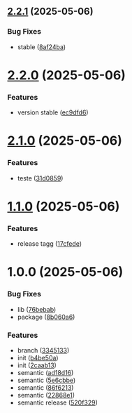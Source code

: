## [2.2.1](https://github.com/xLeonel/dep-npm/compare/v2.2.0...v2.2.1) (2025-05-06)


### Bug Fixes

* stable ([8af24ba](https://github.com/xLeonel/dep-npm/commit/8af24ba26852c342dd971154c51340af72a8bd23))

# [2.2.0](https://github.com/xLeonel/dep-npm/compare/v2.1.0...v2.2.0) (2025-05-06)


### Features

* version stable ([ec9dfd6](https://github.com/xLeonel/dep-npm/commit/ec9dfd6bffa0bfc9c16c3dde408c61449bf55396))

# [2.1.0](https://github.com/xLeonel/dep-npm/compare/v2.0.0...v2.1.0) (2025-05-06)


### Features

* teste ([31d0859](https://github.com/xLeonel/dep-npm/commit/31d0859b3636bf87f3d570479413e34d2ec5ecac))

# [1.1.0](https://github.com/xLeonel/dep-npm/compare/v1.0.0...v1.1.0) (2025-05-06)


### Features

* release tagg ([17cfede](https://github.com/xLeonel/dep-npm/commit/17cfedee7680566222664db4cf62307a38cdd3e9))

# 1.0.0 (2025-05-06)


### Bug Fixes

* lib ([76bebab](https://github.com/xLeonel/dep-npm/commit/76bebab9b3b13cffbf2b6a126d0206ddecbdd8b7))
* package ([8b060a6](https://github.com/xLeonel/dep-npm/commit/8b060a6c37def9d829c22b9ed080454a915021ae))


### Features

* branch ([3345133](https://github.com/xLeonel/dep-npm/commit/3345133e81e8e98f67636e625533ee449e0c743d))
* init ([b4be50a](https://github.com/xLeonel/dep-npm/commit/b4be50a9cac4233f51151f66a271d47421e15049))
* init ([2caab13](https://github.com/xLeonel/dep-npm/commit/2caab132cdaea207c48ebf9ba600fbb51957d732))
* semantic ([ad18d16](https://github.com/xLeonel/dep-npm/commit/ad18d16f9353512d2cb5dea5c010e10cad0e2110))
* semantic ([5e6cbbe](https://github.com/xLeonel/dep-npm/commit/5e6cbbe7330b32357d5717ee45cc54dc968e3c2b))
* semantic ([86f6213](https://github.com/xLeonel/dep-npm/commit/86f62139f1c5ff4870c36279473e186b68a3b86b))
* semantic ([22868e1](https://github.com/xLeonel/dep-npm/commit/22868e1471b3ba6782666c2cad36332b2a707330))
* semantic release ([520f329](https://github.com/xLeonel/dep-npm/commit/520f329c57d01deed394711d2362ff11fda46fdc))
